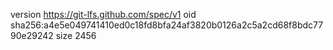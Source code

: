 version https://git-lfs.github.com/spec/v1
oid sha256:a4e5e049741410ed0c18fd8bfa24af3820b0126a2c5a2cd68f8bdc7790e29242
size 2456
